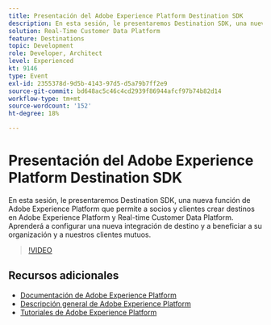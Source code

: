 ```yaml
---
title: Presentación del Adobe Experience Platform Destination SDK
description: En esta sesión, le presentaremos Destination SDK, una nueva función de Adobe Experience Platform que permite a socios y clientes crear destinos en Adobe Experience Platform y Real-time Customer Data Platform. Aprenderá a configurar una nueva integración de destino y a beneficiar a su organización y a nuestros clientes mutuos.
solution: Real-Time Customer Data Platform
feature: Destinations
topic: Development
role: Developer, Architect
level: Experienced
kt: 9146
type: Event
exl-id: 2355378d-9d5b-4143-97d5-d5a79b7ff2e9
source-git-commit: bd648ac5c46c4cd2939f86944afcf97b74b82d14
workflow-type: tm+mt
source-wordcount: '152'
ht-degree: 18%

---
```


# Presentación del Adobe Experience Platform Destination SDK

En esta sesión, le presentaremos Destination SDK, una nueva función de Adobe Experience Platform que permite a socios y clientes crear destinos en Adobe Experience Platform y Real-time Customer Data Platform. Aprenderá a configurar una nueva integración de destino y a beneficiar a su organización y a nuestros clientes mutuos.


>[!VIDEO](https://video.tv.adobe.com/v/337583/?quality=12&learn=on&hidetitle=true)

## Recursos adicionales

- [Documentación de Adobe Experience Platform](https://experienceleague.adobe.com/docs/experience-platform.html)
- [Descripción general de Adobe Experience Platform](https://experienceleague.adobe.com/docs/experience-platform/landing/home.html?lang=es)
- [Tutoriales de Adobe Experience Platform](https://experienceleague.adobe.com/docs/platform-learn/tutorials/overview.html?lang=es)
